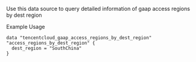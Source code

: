 Use this data source to query detailed information of gaap access regions by dest region

Example Usage

```hcl
data "tencentcloud_gaap_access_regions_by_dest_region" "access_regions_by_dest_region" {
  dest_region = "SouthChina"
}
```